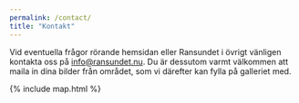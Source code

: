 ```yaml
---
permalink: /contact/
title: "Kontakt"
---
```


Vid eventuella frågor rörande hemsidan eller Ransundet i övrigt vänligen kontakta oss på [info@ransundet.nu](mailto:info@ransundet.nu). Du är dessutom varmt välkommen att maila in dina bilder från området, som vi därefter kan fylla på galleriet med.

{% include map.html %}